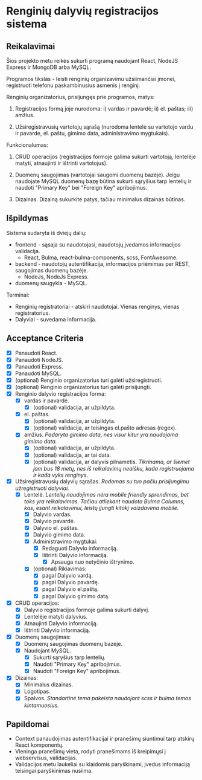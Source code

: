 # Renginių dalyvių registracijos sistema

## Reikalavimai

Šios projekto metu reikės sukurti programą naudojant React, NodeJS Express ir MongoDB arba MySQL. 

Programos tikslas - leisti renginių organizavimu užsiimančiai įmonei, registruoti telefonu paskambinusius asmenis į renginį. 

Renginių organizatorius, prisijungęs prie programos, matys: 

1. Registracijos formą joje nurodoma: 
  i) vardas ir pavardė; 
  ii) el. paštas; 
  iii) amžius.

1. Užsiregistravusių vartotojų sąrašą (nurodoma lentelė su vartotojo vardu ir pavarde, el. paštu, gimimo data, administravimo mygtukais).

Funkcionalumas:

1. CRUD operacijos (registracijos formoje galima sukurti vartotoją, lentelėje matyti, atnaujinti ir ištrinti vartotojus).

1. Duomenų saugojimas (vartotojai saugomi duomenų bazėje). Jeigu naudojate MySQL duomenų bazę būtina sukurti sąryšius tarp lentelių ir naudoti "Primary Key" bei "Foreign Key" apribojimus.

1. Dizainas. Dizainą sukurkite patys, tačiau minimalus dizainas būtinas.

## Išpildymas

Sistema sudaryta iš dviejų dalių: 
  * frontend - sąsaja su naudotojasi, naudotojų įvedamos informacijos validacija.
    * React, Bulma, react-bulma-components, scss, FontAwesome.
  * backend - naudotojų autentifikacija, informacijos priėmimas per REST, saugojimas duomenų bazėje.
    * NodeJs, NodeJs Express.
  * duomenų saugykla - MySQL.

Terminai:
  * Renginių registratoriai - atskiri naudotojai. Vienas renginys, vienas registratorius. 
  * Dalyviai - suvedama informacija.

## Acceptance Criteria

- [x] Panaudoti React.
- [x] Panaudoti NodeJS.
- [x] Panaudoti Express.
- [x] Panaudoti MySQL.
- [x] (optional) Renginio organizatorius turi galėti užsiregistruoti.
- [x] (optional) Renginio organizatorius turi galėti prisijungti.
- [x] Renginio dalyvio registracijos forma:
  - [x] vardas ir pavardė.
    - [x] (optional) validacija, ar užpildyta.
  - [x] el. paštas.
    - [x] (optional) validacija, ar užpildyta.
    - [x] (optional) validacija, ar teisingas el.pašto adresas (regex).
  - [x] amžius. _Padaryta gimimo data, nes visur kitur yra naudojama gimimo data._ 
    - [x] (optional) validacija, ar užpildyta.
    - [x] (optional) validacija, ar tai data.
    - [x] (optional) validacija, ar dalyvis pilnametis. _Tikrinama, ar šiemet jam bus 18 metų, nes iš reikalavimų neaišku, kada registruojama ir kada vyks renginys_.
- [x] Užsiregistravusių dalyvių sąrašas. _Rodomas su tuo pačiu prisijungimu užregistruoti dalyviai._
  - [x] Lentelė. _Lentelių naudojimas nėra mobile friendly sprendimas, bet toks yra reikalavimas. Tačiau atliekant naudota Bulma Columns, kas, esant reikalavimui, leistų įjungti kitokį vaizdavima mobile._
    - [x] Dalyvio vardas.
    - [x] Dalyvio pavardė.
    - [x] Dalyvio el. paštas.
    - [x] Dalyvio gimimo data.
    - [x] Administravimo mygtukai:
      - [x] Redaguoti Dalyvio informaciją.
      - [x] Ištrinti Dalyvio informaciją.
        - [x] Apsauga nuo netyčinio ištrynimo.
    - [x] (optional) Rikiavimas:
      - [x] pagal Dalyvio vardą. 
      - [x] pagal Dalyvio pavardę.
      - [x] pagal Dalyvio el.paštą.
      - [x] pagal Dalyvio gimimo datą.
- [x] CRUD operacijos:
  - [x] Dalyvio registracijos formoje galima sukurti dalyvį.
  - [x] Lentelėje matyti dalyvius.
  - [x] Atnaujinti Dalyvio informaciją.
  - [x] Ištrinti Dalyvio informaciją.
- [x] Duomenų saugojimas:
  - [x] Duomenų saugojimas duomenų bazėje.
  - [x] Naudojant MySQL.
    - [x] Sukurti sąryšius tarp lentelių.
    - [x] Naudoti "Primary Key" apribojimus.
    - [x] Naudoti "Foreign Key" apribojimus.  
- [x] Dizainas:
  - [x] Minimalus dizainas.
  - [x] Logotipas.
  - [x] Spalvos. _Standartinė tema pakeista naudojant scss ir bulma temos kintamuosius._

## Papildomai

  * Context panaudojimas autentifikacijai ir pranešimų siuntimui tarp atskirų React komponentų.
  * Vieninga pranešimų vieta, rodyti pranešimams iš kreipimųsi į webservisus, validacijas.
  * Validacijos metu laukeliai su klaidomis paryškinami, įvedus informaciją teisingai paryškinimas nusiima. 
